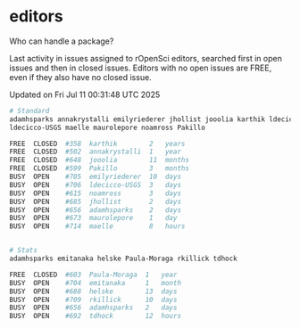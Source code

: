 # editors

Who can handle a package?

Last activity in issues assigned to rOpenSci editors, searched first in open
issues and then in closed issues. Editors with no open issues are FREE, even if
they also have no closed issue.


Updated on Fri Jul 11 00:31:48 UTC 2025

```bash
# Standard
adamhsparks annakrystalli emilyriederer jhollist jooolia karthik ldecicco
ldecicco-USGS maelle maurolepore noamross Pakillo

FREE  CLOSED  #358  karthik        2   years
FREE  CLOSED  #502  annakrystalli  1   year
FREE  CLOSED  #648  jooolia        11  months
FREE  CLOSED  #599  Pakillo        3   months
BUSY  OPEN    #705  emilyriederer  10  days
BUSY  OPEN    #706  ldecicco-USGS  3   days
BUSY  OPEN    #615  noamross       3   days
BUSY  OPEN    #685  jhollist       2   days
BUSY  OPEN    #656  adamhsparks    2   days
BUSY  OPEN    #673  maurolepore    1   day
BUSY  OPEN    #714  maelle         8   hours


# Stats
adamhsparks emitanaka helske Paula-Moraga rkillick tdhock

FREE  CLOSED  #603  Paula-Moraga  1   year
BUSY  OPEN    #704  emitanaka     1   month
BUSY  OPEN    #688  helske        13  days
BUSY  OPEN    #709  rkillick      10  days
BUSY  OPEN    #656  adamhsparks   2   days
BUSY  OPEN    #692  tdhock        12  hours
```
